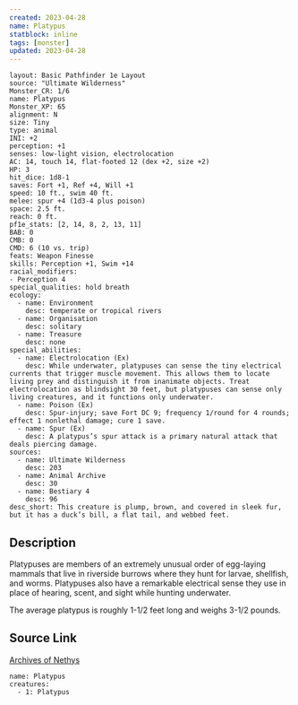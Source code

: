```yaml
---
created: 2023-04-28
name: Platypus
statblock: inline
tags: [monster]
updated: 2023-04-28
---
```

```statblock
layout: Basic Pathfinder 1e Layout
source: "Ultimate Wilderness"
Monster_CR: 1/6
name: Platypus
Monster_XP: 65
alignment: N
size: Tiny
type: animal
INI: +2
perception: +1
senses: low-light vision, electrolocation
AC: 14, touch 14, flat-footed 12 (dex +2, size +2)
HP: 3
hit_dice: 1d8-1
saves: Fort +1, Ref +4, Will +1
speed: 10 ft., swim 40 ft.
melee: spur +4 (1d3-4 plus poison)
space: 2.5 ft.
reach: 0 ft.
pf1e_stats: [2, 14, 8, 2, 13, 11]
BAB: 0
CMB: 0
CMD: 6 (10 vs. trip)
feats: Weapon Finesse
skills: Perception +1, Swim +14
racial_modifiers:
- Perception 4
special_qualities: hold breath
ecology:
  - name: Environment
    desc: temperate or tropical rivers
  - name: Organisation
    desc: solitary
  - name: Treasure
    desc: none
special_abilities:
  - name: Electrolocation (Ex)
    desc: While underwater, platypuses can sense the tiny electrical currents that trigger muscle movement. This allows them to locate living prey and distinguish it from inanimate objects. Treat electrolocation as blindsight 30 feet, but platypuses can sense only living creatures, and it functions only underwater.
  - name: Poison (Ex)
    desc: Spur-injury; save Fort DC 9; frequency 1/round for 4 rounds; effect 1 nonlethal damage; cure 1 save.
  - name: Spur (Ex)
    desc: A platypus’s spur attack is a primary natural attack that deals piercing damage.
sources:
  - name: Ultimate Wilderness
    desc: 203
  - name: Animal Archive
    desc: 30
  - name: Bestiary 4
    desc: 96
desc_short: This creature is plump, brown, and covered in sleek fur, but it has a duck’s bill, a flat tail, and webbed feet.
```
## Description
Platypuses are members of an extremely unusual order of egg-laying mammals that live in riverside burrows where they hunt for larvae, shellfish, and worms. Platypuses also have a remarkable electrical sense they use in place of hearing, scent, and sight while hunting underwater.

 The average platypus is roughly 1-1/2 feet long and weighs 3-1/2 pounds.
## Source Link
[Archives of Nethys](https://aonprd.com/MonsterDisplay.aspx?ItemName=Platypus)
```encounter-table
name: Platypus
creatures:
  - 1: Platypus
```
